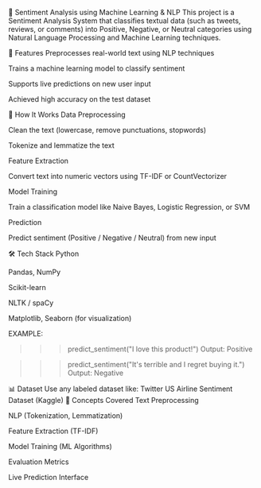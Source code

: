 💬 Sentiment Analysis using Machine Learning & NLP
This project is a Sentiment Analysis System that classifies textual data (such as tweets, reviews, or comments) into Positive, Negative, or Neutral categories using Natural Language Processing and Machine Learning techniques.

📌 Features
Preprocesses real-world text using NLP techniques

Trains a machine learning model to classify sentiment

Supports live predictions on new user input

Achieved high accuracy on the test dataset

🚀 How It Works
Data Preprocessing

Clean the text (lowercase, remove punctuations, stopwords)

Tokenize and lemmatize the text

Feature Extraction

Convert text into numeric vectors using TF-IDF or CountVectorizer

Model Training

Train a classification model like Naive Bayes, Logistic Regression, or SVM

Prediction

Predict sentiment (Positive / Negative / Neutral) from new input

🛠️ Tech Stack
Python

Pandas, NumPy

Scikit-learn

NLTK / spaCy

Matplotlib, Seaborn (for visualization)

EXAMPLE:
>>> predict_sentiment("I love this product!")
Output: Positive

>>> predict_sentiment("It's terrible and I regret buying it.")
Output: Negative

📊 Dataset
Use any labeled dataset like:
Twitter US Airline Sentiment Dataset (Kaggle)
🧠 Concepts Covered
Text Preprocessing

NLP (Tokenization, Lemmatization)

Feature Extraction (TF-IDF)

Model Training (ML Algorithms)

Evaluation Metrics

Live Prediction Interface

